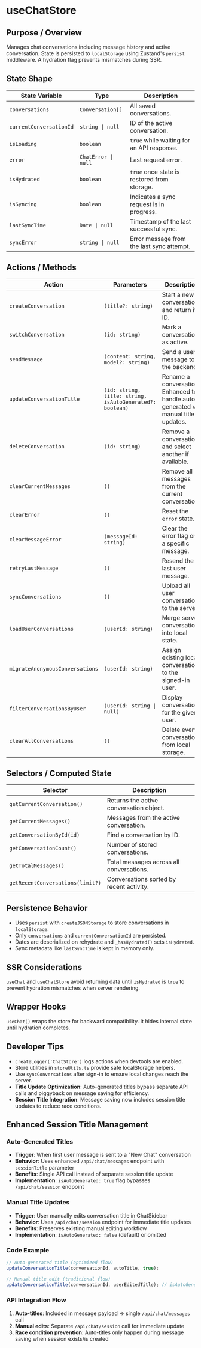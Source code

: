 # useChatStore

## Purpose / Overview

Manages chat conversations including message history and active conversation.
State is persisted to `localStorage` using Zustand's `persist` middleware.
A hydration flag prevents mismatches during SSR.

## State Shape

| State Variable          | Type                | Description                                 |
| ----------------------- | ------------------- | ------------------------------------------- |
| `conversations`         | `Conversation[]`    | All saved conversations.                    |
| `currentConversationId` | `string \| null`    | ID of the active conversation.              |
| `isLoading`             | `boolean`           | `true` while waiting for an API response.   |
| `error`                 | `ChatError \| null` | Last request error.                         |
| `isHydrated`            | `boolean`           | `true` once state is restored from storage. |
| `isSyncing`             | `boolean`           | Indicates a sync request is in progress.    |
| `lastSyncTime`          | `Date \| null`      | Timestamp of the last successful sync.      |
| `syncError`             | `string \| null`    | Error message from the last sync attempt.   |

## Actions / Methods

| Action                          | Parameters                                               | Description                                                                       |
| ------------------------------- | -------------------------------------------------------- | --------------------------------------------------------------------------------- |
| `createConversation`            | `(title?: string)`                                       | Start a new conversation and return its ID.                                       |
| `switchConversation`            | `(id: string)`                                           | Mark a conversation as active.                                                    |
| `sendMessage`                   | `(content: string, model?: string)`                      | Send a user message to the backend.                                               |
| `updateConversationTitle`       | `(id: string, title: string, isAutoGenerated?: boolean)` | Rename a conversation. Enhanced to handle auto-generated vs manual title updates. |
| `deleteConversation`            | `(id: string)`                                           | Remove a conversation and select another if available.                            |
| `clearCurrentMessages`          | `()`                                                     | Remove all messages from the current conversation.                                |
| `clearError`                    | `()`                                                     | Reset the `error` state.                                                          |
| `clearMessageError`             | `(messageId: string)`                                    | Clear the error flag on a specific message.                                       |
| `retryLastMessage`              | `()`                                                     | Resend the last user message.                                                     |
| `syncConversations`             | `()`                                                     | Upload all user conversations to the server.                                      |
| `loadUserConversations`         | `(userId: string)`                                       | Merge server conversations into local state.                                      |
| `migrateAnonymousConversations` | `(userId: string)`                                       | Assign existing local conversations to the signed-in user.                        |
| `filterConversationsByUser`     | `(userId: string \| null)`                               | Display conversations for the given user.                                         |
| `clearAllConversations`         | `()`                                                     | Delete every conversation from local storage.                                     |

## Selectors / Computed State

| Selector                         | Description                              |
| -------------------------------- | ---------------------------------------- |
| `getCurrentConversation()`       | Returns the active conversation object.  |
| `getCurrentMessages()`           | Messages from the active conversation.   |
| `getConversationById(id)`        | Find a conversation by ID.               |
| `getConversationCount()`         | Number of stored conversations.          |
| `getTotalMessages()`             | Total messages across all conversations. |
| `getRecentConversations(limit?)` | Conversations sorted by recent activity. |

## Persistence Behavior

- Uses `persist` with `createJSONStorage` to store conversations in `localStorage`.
- Only `conversations` and `currentConversationId` are persisted.
- Dates are deserialized on rehydrate and `_hasHydrated()` sets `isHydrated`.
- Sync metadata like `lastSyncTime` is kept in memory only.

## SSR Considerations

`useChat` and `useChatStore` avoid returning data until `isHydrated` is `true`
to prevent hydration mismatches when server rendering.

## Wrapper Hooks

`useChat()` wraps the store for backward compatibility. It hides
internal state until hydration completes.

## Developer Tips

- `createLogger('ChatStore')` logs actions when devtools are enabled.
- Store utilities in `storeUtils.ts` provide safe localStorage helpers.
- Use `syncConversations` after sign-in to ensure local changes reach the server.
- **Title Update Optimization**: Auto-generated titles bypass separate API calls and piggyback on message saving for efficiency.
- **Session Title Integration**: Message saving now includes session title updates to reduce race conditions.

## Enhanced Session Title Management

### Auto-Generated Titles

- **Trigger**: When first user message is sent to a "New Chat" conversation
- **Behavior**: Uses enhanced `/api/chat/messages` endpoint with `sessionTitle` parameter
- **Benefits**: Single API call instead of separate session title update
- **Implementation**: `isAutoGenerated: true` flag bypasses `/api/chat/session` endpoint

### Manual Title Updates

- **Trigger**: User manually edits conversation title in ChatSidebar
- **Behavior**: Uses `/api/chat/session` endpoint for immediate title updates
- **Benefits**: Preserves existing manual editing workflow
- **Implementation**: `isAutoGenerated: false` (default) or omitted

### Code Example

```typescript
// Auto-generated title (optimized flow)
updateConversationTitle(conversationId, autoTitle, true);

// Manual title edit (traditional flow)
updateConversationTitle(conversationId, userEditedTitle); // isAutoGenerated defaults to false
```

### API Integration Flow

1. **Auto-titles**: Included in message payload → single `/api/chat/messages` call
2. **Manual edits**: Separate `/api/chat/session` call for immediate update
3. **Race condition prevention**: Auto-titles only happen during message saving when session exists/is created
